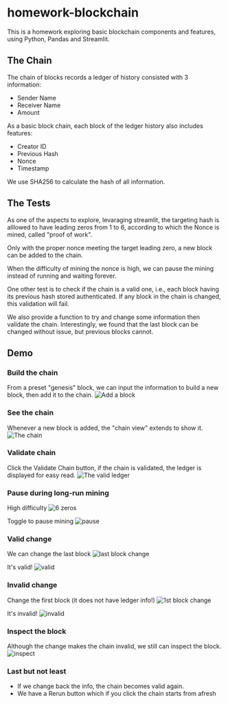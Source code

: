 # homework-blockchain

This is a homework exploring basic blockchain components and features, using Python, Pandas and Streamlit.

## The Chain

The chain of blocks records a ledger of history consisted with 3 information:
* Sender Name
* Receiver Name
* Amount

As a basic block chain, each block of the ledger history also includes features:
* Creator ID
* Previous Hash
* Nonce
* Timestamp

We use SHA256 to calculate the hash of all information. 

## The Tests

As one of the aspects to explore, levaraging streamlit, the targeting hash is alllowed to have leading zeros from 1 to 6, according to which the Nonce is mined, called "proof of work".

Only with the proper nonce meeting the target leading zero, a new block can be added to the chain.

When the difficulty of mining the nonce is high, we can pause the mining instead of running and waiting forever.

One other test is to check if the chain is a valid one, i.e., each block having its previous hash stored authenticated. If any block in the chain is changed, this validation will fail.

We also provide a function to try and change some information then validate the chain. Interestingly, we found that the last block can be changed without issue, but previous blocks cannot.

## Demo

### Build the chain

From a preset "genesis" block, we can input the information to build a new block, then add it to the chain.
![Add a block](Resources/add_block.png)

### See the chain

Whenever a new block is added, the "chain view" extends to show it.
![The chain](Resources/the_chain.png)

### Validate chain

Click the Validate Chain button, if the chain is validated, the ledger is displayed for easy read.
![The valid ledger](Resources/valid_chain.png)

### Pause during long-run mining

High difficulty
![6 zeros](Resources/high_difficulty.png)

Toggle to pause mining
![pause](Resources/pause_mining.png)

### Valid change

We can change the last block
![last block change](Resources/change_last_block.png)

It's valid!
![valid](Resources/valid_chain.png)

### Invalid change

Change the first block (it does not have ledger info!)
![1st block change](Resources/change_1st_block.png)

It's invalid!
![invalid](Resources/invalid_change.png)

### Inspect the block

Although the change makes the chain invalid, we still can inspect the block.
![inspect](Resources/inspect_block.png)

### Last but not least

* If we change back the info, the chain becomes valid again.
* We have a Rerun button which if you click the chain starts from afresh